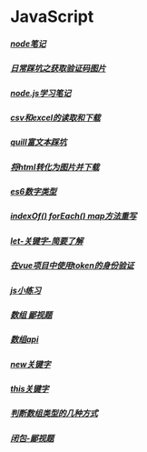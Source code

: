 # JavaScript

##### [node笔记](/js/node笔记.md)
##### [日常踩坑之获取验证码图片](/js/JavaScript----获取验证码图片.md)
##### [node.js学习笔记](/js/nodeDemo.md)
##### [csv和excel的读取和下载](/js/csv和excel的读取和下载.md)
##### [quill富文本踩坑](/js/quill富文本踩坑.md)
##### [将html转化为图片并下载](/js/html2canvas.md)
##### [es6数字类型](/js/es6----数字类型.md)
##### [indexOf() forEach() map方法重写](/js/JavaScript----indexOf()%20forEach()%20map方法重写.md)
##### [let-关键字-简要了解](/js/JavaScript----let-关键字-简要了解.md)
##### [在vue项目中使用token的身份验证](/js/JavaScript----在vue项目中使用token的身份验证.md)
##### [js小练习](/js/JavaScript----小练习.md)
##### [数组 鄙视题](/js/JavaScript----数组%20鄙视题.md)
##### [数组api](/js/JavaScript----数组api.md)
##### [new关键字](/js/JavaScript-new关键字.md)
##### [this关键字](/js/JavaScript-this关键字.md)
##### [判断数组类型的几种方式](/js/JavaScript-判断数组类型的几种方式.md)
##### [闭包-鄙视题](/js/JavaScript-闭包-鄙视题.md)

